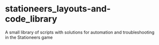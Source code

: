 # stationeers_layouts-and-code_library

A small library of scripts with solutions for automation and troubleshooting in the Stationeers game
